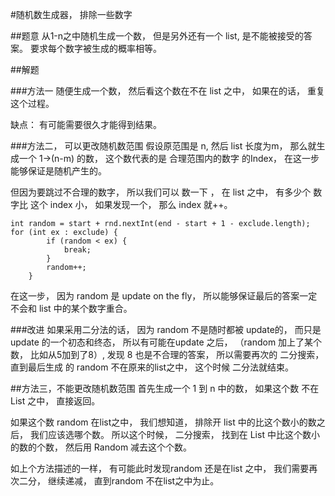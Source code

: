 #随机数生成器， 排除一些数字

##题意
从1-n之中随机生成一个数， 但是另外还有一个 list, 是不能被接受的答案。 要求每个数字被生成的概率相等。

##解题

###方法一
随便生成一个数， 然后看这个数在不在 list 之中， 如果在的话， 重复这个过程。

缺点： 有可能需要很久才能得到结果。

###方法二， 可以更改随机数范围
假设原范围是 n, 然后  list 长度为m， 那么就生成一个 1->(n-m) 的数， 这个数代表的是 合理范围内的数字 的Index， 在这一步能够保证是随机产生的。

但因为要跳过不合理的数字， 所以我们可以 数一下 ， 在 list 之中， 有多少个 数字比 这个 index 小， 如果发现一个， 那么 index 就++。

```
int random = start + rnd.nextInt(end - start + 1 - exclude.length);
for (int ex : exclude) {
        if (random < ex) {
            break;
        }
        random++;
    }
```

在这一步， 因为 random  是 update on the fly， 所以能够保证最后的答案一定不会和 list 中的某个数字重合。

###改进
如果采用二分法的话， 因为 random 不是随时都被 update的， 而只是 update 的一个初态和终态， 所以有可能在update 之后， （random 加上了某个数， 比如从5加到了8）, 发现 8 也是不合理的答案， 所以需要再次的 二分搜索， 直到最后生成 的 random 不在原来的list之中， 这个时候 二分法就结束。

##方法三，不能更改随机数范围
首先生成一个 1 到 n 中的数， 如果这个数 不在 List 之中， 直接返回。

如果这个数 random 在list之中， 我们想知道， 排除开 list 中的比这个数小的数之后， 我们应该选哪个数。 所以这个时候， 二分搜索， 找到在 List 中比这个数小的数的个数， 然后用 Random 减去这个个数。

如上个方法描述的一样， 有可能此时发现random  还是在list 之中， 我们需要再次二分， 继续递减， 直到random 不在list之中为止。